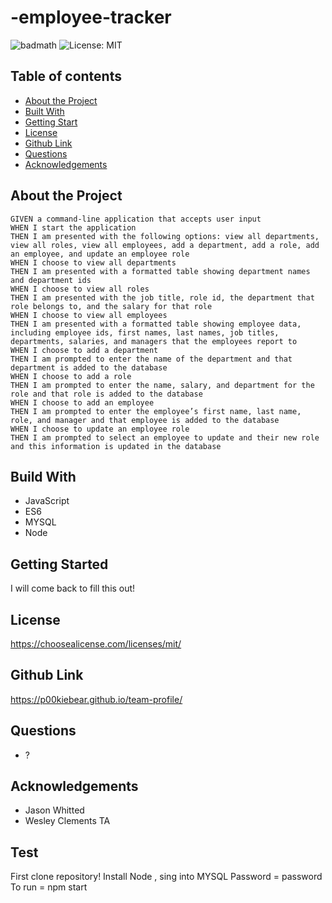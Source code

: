 # -employee-tracker

![badmath](https://img.shields.io/github/languages/top/nielsenjared/badmath)
![License: MIT](https://img.shields.io/badge/License-mit-purple.svg)

## Table of contents

- [About the Project](#about-the-project)
- [Built With](#built-with)
- [Getting Start](#getting-start)
- [License](#license)
- [Github Link](#github-link)
- [Questions](#questions)
- [Acknowledgements](#acknowledgements)

## About the Project
```
GIVEN a command-line application that accepts user input
WHEN I start the application
THEN I am presented with the following options: view all departments, view all roles, view all employees, add a department, add a role, add an employee, and update an employee role
WHEN I choose to view all departments
THEN I am presented with a formatted table showing department names and department ids
WHEN I choose to view all roles
THEN I am presented with the job title, role id, the department that role belongs to, and the salary for that role
WHEN I choose to view all employees
THEN I am presented with a formatted table showing employee data, including employee ids, first names, last names, job titles, departments, salaries, and managers that the employees report to
WHEN I choose to add a department
THEN I am prompted to enter the name of the department and that department is added to the database
WHEN I choose to add a role
THEN I am prompted to enter the name, salary, and department for the role and that role is added to the database
WHEN I choose to add an employee
THEN I am prompted to enter the employee’s first name, last name, role, and manager and that employee is added to the database
WHEN I choose to update an employee role
THEN I am prompted to select an employee to update and their new role and this information is updated in the database 
```
## Build With

- JavaScript
- ES6
- MYSQL
- Node

## Getting Started

I will come back to fill this out!

## License

https://choosealicense.com/licenses/mit/

## Github Link

https://p00kiebear.github.io/team-profile/

## Questions

- ?

## Acknowledgements

- Jason Whitted
- Wesley Clements TA

## Test

First clone repository!
Install Node , sing into MYSQL
Password = password
To run = npm start
